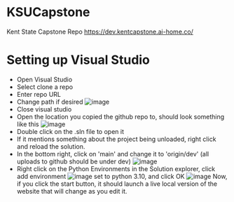 # KSUCapstone

Kent State Capstone Repo
https://dev.kentcapstone.ai-home.co/
# Setting up Visual Studio
- Open Visual Studio
- Select clone a repo
- Enter repo URL
- Change path if desired
![image](https://user-images.githubusercontent.com/1088521/190232582-a427b950-1a56-4c8d-b050-ba4aa2a1c6b7.png)
- Close visual studio
- Open the location you copied the github repo to, should look something like this
![image](https://user-images.githubusercontent.com/1088521/190249704-c41c2cec-136b-41ed-8231-d341af981683.png)
- Double click on the .sln file to open it
- If it mentions something about the project being unloaded, right click and reload the solution.
- In the bottom right, click on 'main' and change it to 'origin/dev' (all uploads to github should be under dev)
![image](https://user-images.githubusercontent.com/1088521/190249557-cc4dd7fd-fd83-4f02-a08f-ccba1a36fe6a.png)
- Right click on the Python Environments in the Solution explorer, click add environment
![image](https://user-images.githubusercontent.com/1088521/190248653-670955aa-1ff8-4fdc-a701-ed72c26d38a1.png)
set to python 3.10, and click OK
![image](https://user-images.githubusercontent.com/1088521/190248950-8f626583-852f-49a4-9715-ed323228db95.png)
Now, if you click the start button, it should launch a live local version of the website that will change as you edit it. 


